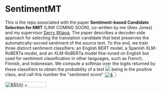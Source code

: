 # SentimentMT

This is the repo associated with the paper **Sentiment-based Candidate Selection for NMT** (LINK COMING SOON), co-written by me (Alex Jones) and my supervisor [Derry Wijaya](https://derrywijaya.github.io/web/). The paper describes a decoder-side approach for selecting the translation candidate that best preserves the automatically-socred sentiment of the source text. To this end, we train three distinct sentiment classifiers: an English BERT model, a Spanish XLM-RoBERTa model, and an XLM-RoBERTa model fine-tuned on English but used for sentiment classification in other languages, such as French, Finnish, and Indonesian. We compute a softmax over the logits returned by these classifiers to obtain the probability of a text <img src="https://render.githubusercontent.com/render/math?math=t"> being in the positive class, and call this number the "sentiment score" <img src="http://www.sciweavers.org/tex2img.php?eq=%24%24S%28t%29%24%24&bc=White&fc=Black&im=jpg&fs=12&ff=arev&edit=0" align="center" border="0" alt="$$S(t)$$" width="36" height="18" />:

<img src="http://www.sciweavers.org/tex2img.php?eq=%24%24S%28t%29%20%3D%20P%28c%3D1%7Ct%29%24%24&bc=White&fc=Black&im=jpg&fs=12&ff=arev&edit=0" align="center" border="0" alt="$$S(t) = P(c=1|t)$$" width="136" height="18" /> 
